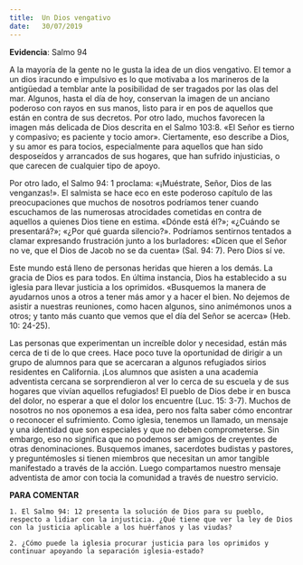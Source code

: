 ```yaml
---
title:  Un Dios vengativo
date:   30/07/2019
---
```


**Evidencia**: Salmo 94 

A la mayoría de la gente no le gusta la idea de un dios vengativo. El temor a un dios iracundo e impulsivo es lo que motivaba a los marineros de la antigüedad a temblar ante la posibilidad de ser tragados por las olas del mar. Algunos, hasta el día de hoy, conservan la imagen de un anciano poderoso con rayos en sus manos, listo para ir en pos de aquellos que están en contra de sus decretos. Por otro lado, muchos favorecen la imagen más delicada de Dios descrita en el Salmo 103:8. «El Señor es tierno y compasivo; es paciente y tocio amor». Ciertamente, eso describe a Dios, y su amor es para tocios, especialmente para aquellos que han sido desposeídos y arrancados de sus hogares, que han sufrido injusticias, o que carecen de cualquier tipo de apoyo. 

Por otro lado, el Salmo 94: 1 proclama: «¡Muéstrate, Señor, Dios de las venganzas!». El salmista se hace eco en este poderoso capítulo de las preocupaciones que muchos de nosotros podríamos tener cuando escuchamos de las numerosas atrocidades cometidas en contra de aquellos a quienes Dios tiene en estima. «Dónde está él?»; «¿Cuándo se presentará?»; «¿Por qué guarda silencio?». Podríamos sentirnos tentados a clamar expresando frustración junto a los burladores: «Dicen que el Señor no ve, que el Dios de Jacob no se da cuenta» (Sal. 94: 7). Pero Dios sí ve. 

Este mundo está lleno de personas heridas que hieren a los demás. La gracia de Dios es para todos. En última instancia, Dios ha establecido a su iglesia para llevar justicia a los oprimidos. «Busquemos la manera de ayudarnos unos a otros a tener más amor y a hacer el bien. No dejemos de asistir a nuestras reuniones, como hacen algunos, sino animémonos unos a otros; y tanto más cuanto que vemos que el día del Señor se acerca» (Heb. 10: 24-25). 

Las personas que experimentan un increíble dolor y necesidad, están más cerca de ti de lo que crees. Hace poco tuve la oportunidad de dirigir a un grupo de alumnos para que se acercaran a algunos refugiados sirios residentes en California. ¡Los alumnos que asisten a una academia adventista cercana se sorprendieron al ver lo cerca de su escuela y de sus hogares que vivían aquellos refugiados! El pueblo de Dios debe ir en busca del dolor, no esperar a que el dolor los encuentre (Luc. 15: 3-7). Muchos de nosotros no nos oponemos a esa idea, pero nos falta saber cómo encontrar o reconocer el sufrimiento. Como iglesia, tenemos un llamado, un mensaje y una identidad que son especiales y que no deben comprometerse. Sin embargo, eso no significa que no podemos ser amigos de creyentes de otras denominaciones. Busquemos imanes, sacerdotes budistas y pastores, y preguntémosles si tienen miembros que necesitan un amor tangible manifestado a través de la acción. Luego compartamos nuestro mensaje adventista de amor con tocia la comunidad a través de nuestro servicio. 

**PARA COMENTAR** 

`1. El Salmo 94: 12 presenta la solución de Dios para su pueblo, respecto a lidiar con la injusticia. ¿Qué tiene que ver la ley de Dios con la justicia aplicable a los huérfanos y las viudas?`

`2. ¿Cómo puede la iglesia procurar justicia para los oprimidos y continuar apoyando la separación iglesia-estado?`